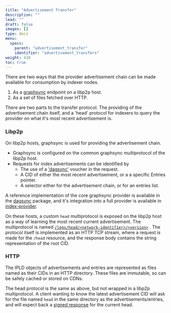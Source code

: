 ```yaml
---
title: "Advertisement Transfer"
description: ""
lead: ""
draft: false
images: []
type: docs
menu:
  specs:
    parent: "advertisement_transfer"
    identifier: "advertisement_transfers"
weight: 410
toc: true
---
```


There are two ways that the provider advertisement chain can be made available for consumption by
indexer nodes.

1. As a [graphsync](https://github.com/ipfs/go-graphsync) endpoint on a libp2p host.
2. As a set of files fetched over HTTP.

There are two parts to the transfer protocol. The providing of the advertisement chain itself, and
a 'head' protocol for indexers to query the provider on what it's most recent advertisement is.

### Libp2p

On libp2p hosts, graphsync is used for providing the advertisement chain.

* Graphsync is configured on the common graphsync multiprotocol of the libp2p host.
* Requests for index advertisements can be identified by
  * The use of
    a ['dagsync'](https://github.com/filecoin-project/storetheindex/blob/main/dagsync/dtsync/voucher.go#L17-L24)
    voucher in the request.
  * A CID of either the most recent advertisement, or a a specific Entries pointer.
  * A selector either for the advertisement chain, or for an entries list.

A reference implementation of the core graphsync provider is available in
the [dagsync](https://github.com/filecoin-project/storetheindex/blob/main/dagsync) package, and it's
integration into a full provider is available
in [index-provider](https://github.com/filecoin-project/index-provider).

On these hosts, a custom `head` multiprotocol is exposed on the libp2p host as a way of learning the
most recent current advertisement.
The multiprotocol is
named [`/legs/head/<network-identifier>/<version>`](https://github.com/filecoin-project/storetheindex/blob/main/dagsync/p2p/protocol/head/head.go#L40)
. The protocol itself is implemented as an HTTP TCP stream, where a request is made for the `/head`
resource, and the response body contains the string representation of the root CID.

### HTTP

The IPLD objects of advertisements and entries are represented as files named as their CIDs in an
HTTP directory. These files are immutable, so can be safely cached or stored on CDNs.

The head protocol is the same as above, but not wrapped in a libp2p multiprotocol.
A client wanting to know the latest advertisement CID will ask for the file named `head` in the same
directory as the advertisements/entries, and will expect back
a [signed response](https://github.com/filecoin-project/storetheindex/blob/main/dagsync/httpsync/message.go#L60-L64)
for the current head.
